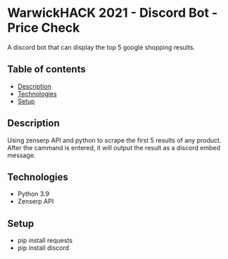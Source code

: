 # WarwickHACK 2021 - Discord Bot - Price Check
A discord bot that can display the top 5 google shopping results. 

## Table of contents
* [Description](#description)
* [Technologies](#technologies)
* [Setup](#setup)

## Description
Using zenserp API and python to scrape the first 5 results of any product. After the cammand is entered, it will output the result as a discord embed message.

## Technologies
* Python 3.9
* Zenserp API

## Setup
- pip install requests
- pip install discord 

